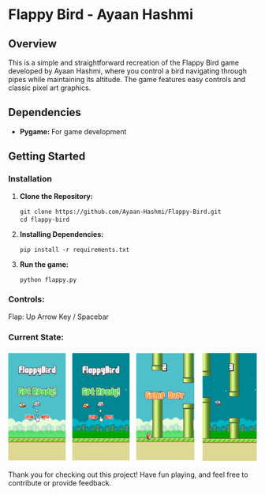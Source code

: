 # Flappy Bird - Ayaan Hashmi

## Overview

This is a simple and straightforward recreation of the Flappy Bird game developed by Ayaan Hashmi, where you control a bird navigating through pipes while maintaining its altitude. The game features easy controls and classic pixel art graphics.

## Dependencies

- **Pygame:** For game development

## Getting Started

### Installation

1. **Clone the Repository:**

   ```
   git clone https://github.com/Ayaan-Hashmi/Flappy-Bird.git
   cd flappy-bird
   ```

2. **Installing Dependencies:**

   ```
   pip install -r requirements.txt
   ```

3. **Run the game:**
   ```
   python flappy.py
   ```

### Controls:
Flap: Up Arrow Key / Spacebar

### Current State:
![Alt text](assets/preview.png "current state")

Thank you for checking out this project! Have fun playing, and feel free to contribute or provide feedback.
